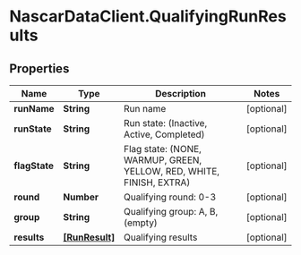 # NascarDataClient.QualifyingRunResults

## Properties
Name | Type | Description | Notes
------------ | ------------- | ------------- | -------------
**runName** | **String** | Run name | [optional] 
**runState** | **String** | Run state:  (Inactive, Active, Completed) | [optional] 
**flagState** | **String** | Flag state:  (NONE, WARMUP, GREEN, YELLOW, RED, WHITE, FINISH, EXTRA) | [optional] 
**round** | **Number** | Qualifying round: 0-3 | [optional] 
**group** | **String** | Qualifying group: A, B, (empty) | [optional] 
**results** | [**[RunResult]**](RunResult.md) | Qualifying results | [optional] 
